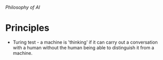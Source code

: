 ###### Philosophy of AI

# Principles
- Turing test - a machine is 'thinking' if it can carry out a conversation with a human without the human being able to distinguish it from a machine.